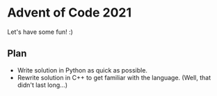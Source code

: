 # Advent of Code 2021

Let's have some fun! :)

## Plan

- Write solution in Python as quick as possible.
- Rewrite solution in C++ to get familiar with the language. (Well, that didn't last long...)